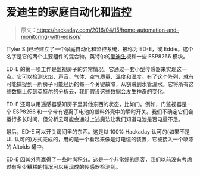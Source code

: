 # 爱迪生的家庭自动化和监控

> 原文：<https://hackaday.com/2016/04/15/home-automation-and-monitoring-with-edison/>

[Tyler S.]已经建立了一个家庭自动化和监控系统，被称为 ED-E，或 Eddie。这个名字是它的两个主要组件的混合物，英特尔的[爱迪生](http://hackaday.com/2015/01/10/running-doom-on-the-intel-edison/)板和一些 ESP8266 模块。

ED-E 的第一项工作是监视房子的异常情况。它通过一套小型传感器来实现这一点。它可以检测火焰、声音、气体、空气质量、温度和湿度。有了这个阵列，就有可能捕捉到一所房子可能经历的每一个关键故障，从窃贼到水管漏水。它将所有这些数据上传到英特尔的分析云，我们假设这些数据会发生神奇的变化。

ED-E 还可以用遥感器感知房子里其他东西的状态，比如门。例如，门监视器是一个 ESP8266 和一个带有锂离子电池的塑料外壳中的瞬时开关。我们不确定它们会运行多长时间，但分析云可能会通过上述魔法让我们知道电池是否电量不足。

最后，ED-E 可以开关房间里的东西。这是以 100% Hackaday 认可的(如果不是 UL 认可的)方式完成的，用的是一个看起来像是灯电缆的装置，它被接入一个喷漆的 Altoids 罐中。

ED-E 因其外壳赢得了一些时尚积分。这是一个非常好的黑客，我们以前没有考虑过有多少糟糕的情况可以用现成的传感器检测到。